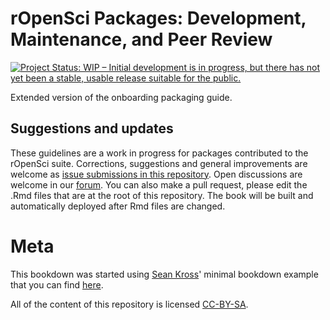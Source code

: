 rOpenSci Packages: Development, Maintenance, and Peer Review
=============================================================

[![Project Status: WIP – Initial development is in progress, but there has not yet been a stable, usable release suitable for the public.](http://www.repostatus.org/badges/latest/wip.svg)](http://www.repostatus.org/#wip)

Extended version of the onboarding packaging guide.

## Suggestions and updates

These guidelines are a work in progress for packages contributed to the rOpenSci suite. Corrections, suggestions and general improvements are welcome as [issue submissions in this repository](https://github.com/ropenscilabs/dev_guide/issues/new). Open discussions are welcome in our [forum](https://discuss.ropensci.org/). You can also make a pull request, please edit the .Rmd files that are at the root of this repository. The book will be built and automatically deployed after Rmd files are changed.



# Meta

This bookdown was started using [Sean Kross](https://github.com/seankross)' minimal bookdown example that you can find [here](https://github.com/seankross/bookdown-start).

All of the content of this repository is licensed 
[CC-BY-SA](https://creativecommons.org/publicdomain/zero/1.0/).

